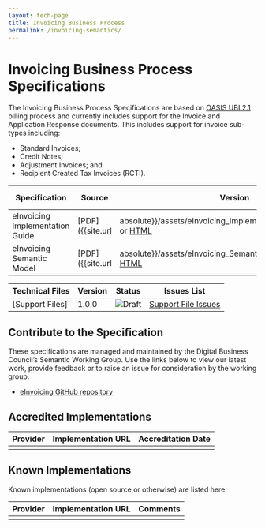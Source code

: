 ```yaml
---
layout: tech-page
title: Invoicing Business Process
permalink: /invoicing-semantics/
---
```


# Invoicing Business Process Specifications

The Invoicing Business Process Specifications are based on [OASIS UBL2.1](http://docs.oasis-open.org/ubl/UBL-2.1.html) billing process and currently includes support for the Invoice and Application Response documents.  This includes support for invoice sub-types including:

+ Standard Invoices;
+ Credit Notes;
+ Adjustment Invoices; and 
+ Recipient Created Tax Invoices (RCTI).

| Specification  | Source | Version | Status | Issues List |
| --- | ----------------- | ------  | ------ | ----------- |
|eInvoicing Implementation Guide |[PDF]({{site.url | absolute}}/assets/eInvoicing_Implementation_Guide_v1.0.pdf) or [HTML](http://tba.com.au) | 1.0.0 | ![Draft](http://rfc.unprotocols.org/spec:2/COSS/draft.svg) | [Implementation Guide Issues](https://github.com/Digital-Business-Council/Billing-Business-Process/issues)  |
|eInvoicing Semantic Model |[PDF]({{site.url | absolute}}/assets/eInvoicing_Semantic_Model_v1.0.pdf) or [HTML](http://tba.com.au) | 1.0.0 | ![Draft](http://rfc.unprotocols.org/spec:2/COSS/draft.svg) | [Semantic Model Issues](https://github.com/Digital-Business-Council/Billing-Business-Process/issues)  |

| Technical Files | Version |Status |Issues List|
| ----------------- | ------  | ------ | ----------- |
| [Support Files]|1.0.0|![Draft](http://rfc.unprotocols.org/spec:2/COSS/draft.svg)| [Support File Issues](https://github.com/Digital-Business-Council/Billing-Business-Process/issues) |

## Contribute to the Specification

These specifications are managed and maintained by the Digital Business Council’s Semantic Working Group. Use the links below to view our latest work, provide feedback or to raise an issue for consideration by the working group.

* [eInvoicing GitHub repository](https://github.com/Digital-Business-Council/Billing-Business-Process)


## Accredited Implementations

|Provider|Implementation URL|Accreditation Date|
|--------|------------------|--------|
| | | |

## Known Implementations

Known implementations (open source or otherwise) are listed here. 

|Provider|Implementation URL|Comments|
|--------|------------------|--------|
|  |  |  |

